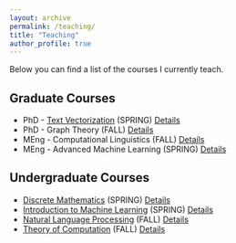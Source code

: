 ```yaml
---
layout: archive
permalink: /teaching/
title: "Teaching"
author_profile: true
---
```


Below you can find a list of the courses I currently teach.

## Graduate Courses
* PhD - [Text Vectorization](/teaching/T2V) (SPRING) [Details](https://ebs.cu.edu.tr/En/Course/Information/663694) 
* PhD - Graph Theory (FALL) [Details](https://ebs.cu.edu.tr/En/Course/Information/663709) 
* MEng - Computational Linguistics (FALL) [Details](https://ebs.cu.edu.tr/En/Course/Information/663761) 
* MEng - Advanced Machine Learning (SPRING) [Details](https://ebs.cu.edu.tr/En/Course/Information/663775) 

## Undergraduate Courses
* [Discrete Mathematics](/teaching/DiM) (SPRING) [Details](https://ebs.cu.edu.tr/En/Course/Information/663624) 
* [Introduction to Machine Learning](/teaching/IML) (SPRING) [Details](https://ebs.cu.edu.tr/En/Course/Information/663673) 
* [Natural Language Processing](/teaching/NLP) (FALL) [Details](https://ebs.cu.edu.tr/En/Course/Information/663655) 
* [Theory of Computation](/teaching/ToC) (FALL) [Details](https://ebs.cu.edu.tr/En/Course/Information/663587)
